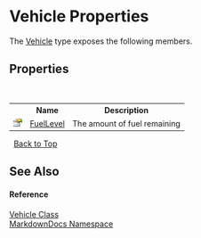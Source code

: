# Vehicle Properties
 

The <a href="T_MarkdownDocs_Vehicle">Vehicle</a> type exposes the following members.


## Properties
&nbsp;<table><tr><th></th><th>Name</th><th>Description</th></tr><tr><td>![Public property](media/pubproperty.gif "Public property")</td><td><a href="P_MarkdownDocs_Vehicle_FuelLevel">FuelLevel</a></td><td>
The amount of fuel remaining</td></tr></table>&nbsp;
<a href="#vehicle-properties">Back to Top</a>

## See Also


#### Reference
<a href="T_MarkdownDocs_Vehicle">Vehicle Class</a><br /><a href="N_MarkdownDocs">MarkdownDocs Namespace</a><br />